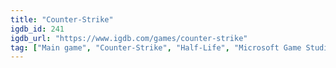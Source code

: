 ```yaml
---
title: "Counter-Strike"
igdb_id: 241
igdb_url: "https://www.igdb.com/games/counter-strike"
tag: ["Main game", "Counter-Strike", "Half-Life", "Microsoft Game Studios", "Valve", "Vivendi Universal", "Shooter", "Multiplayer", "First person", "Action", "Warfare"]
---
```


